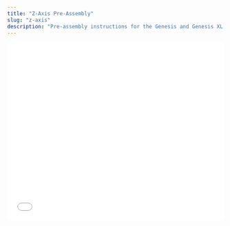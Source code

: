 ```yaml
---
title: "Z-Axis Pre-Assembly"
slug: "z-axis"
description: "Pre-assembly instructions for the Genesis and Genesis XL Z-axis"
---
```


<iframe width="100%" style="aspect-ratio: 11 / 9;" src="_images/pre_assembled_z_axis_rev_c.pdf" frameborder="0"></iframe>
